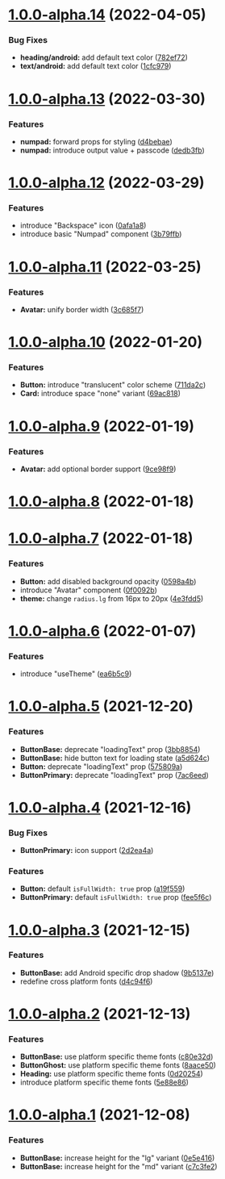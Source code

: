 # [1.0.0-alpha.14](https://github.com/millionscard/cash/compare/v1.0.0-alpha.13...v1.0.0-alpha.14) (2022-04-05)

### Bug Fixes

- **heading/android:** add default text color ([782ef72](https://github.com/millionscard/cash/commit/782ef72ac0d9cae0ac038bd191044baeb748b1c1))
- **text/android:** add default text color ([1cfc979](https://github.com/millionscard/cash/commit/1cfc979fda146b1e8c63f6a79e7d2a143db98ae4))

# [1.0.0-alpha.13](https://github.com/millionscard/cash/compare/v1.0.0-alpha.12...v1.0.0-alpha.13) (2022-03-30)

### Features

- **numpad:** forward props for styling ([d4bebae](https://github.com/millionscard/cash/commit/d4bebae0dd3a67d588099b280fac46043637b32f))
- **numpad:** introduce output value + passcode ([dedb3fb](https://github.com/millionscard/cash/commit/dedb3fbc580773dd2758c879b87b7597154a2415))

# [1.0.0-alpha.12](https://github.com/millionscard/cash/compare/v1.0.0-alpha.11...v1.0.0-alpha.12) (2022-03-29)

### Features

- introduce "Backspace" icon ([0afa1a8](https://github.com/millionscard/cash/commit/0afa1a8a91f2c26c5f6c891994f4f4d689bcaa1d))
- introduce basic "Numpad" component ([3b79ffb](https://github.com/millionscard/cash/commit/3b79ffb70f76d2fcf206a173b54877ec96633b3c))

# [1.0.0-alpha.11](https://github.com/millionscard/cash/compare/v1.0.0-alpha.10...v1.0.0-alpha.11) (2022-03-25)

### Features

- **Avatar:** unify border width ([3c685f7](https://github.com/millionscard/cash/commit/3c685f75f2c701695379c57198f1d37f75af2ce0))

# [1.0.0-alpha.10](https://github.com/millionscard/cash/compare/v1.0.0-alpha.9...v1.0.0-alpha.10) (2022-01-20)

### Features

- **Button:** introduce "translucent" color scheme ([711da2c](https://github.com/millionscard/cash/commit/711da2c01ef9620c15c0acae5325088727f517a4))
- **Card:** introduce space "none" variant ([69ac818](https://github.com/millionscard/cash/commit/69ac818f9df3d630ee12e212c4797f0b6fea4af0))

# [1.0.0-alpha.9](https://github.com/millionscard/cash/compare/v1.0.0-alpha.8...v1.0.0-alpha.9) (2022-01-19)

### Features

- **Avatar:** add optional border support ([9ce98f9](https://github.com/millionscard/cash/commit/9ce98f901d09d4759a56211bd621d9fc620cbda0))

# [1.0.0-alpha.8](https://github.com/millionscard/cash/compare/v1.0.0-alpha.7...v1.0.0-alpha.8) (2022-01-18)

# [1.0.0-alpha.7](https://github.com/millionscard/cash/compare/v1.0.0-alpha.6...v1.0.0-alpha.7) (2022-01-18)

### Features

- **Button:** add disabled background opacity ([0598a4b](https://github.com/millionscard/cash/commit/0598a4b8d35adb2a99f5ef8a12985fab8c1611c9))
- introduce "Avatar" component ([0f0092b](https://github.com/millionscard/cash/commit/0f0092becc69c422d958245ba64e0d9775ed5e7e))
- **theme:** change `radius.lg` from 16px to 20px ([4e3fdd5](https://github.com/millionscard/cash/commit/4e3fdd5ab6c350866fc007f2b200d69d20f77f50))

# [1.0.0-alpha.6](https://github.com/millionscard/cash/compare/v1.0.0-alpha.5...v1.0.0-alpha.6) (2022-01-07)

### Features

- introduce "useTheme" ([ea6b5c9](https://github.com/millionscard/cash/commit/ea6b5c9d358587aeb971ebd86e543332099018e4))

# [1.0.0-alpha.5](https://github.com/millionscard/cash/compare/v1.0.0-alpha.4...v1.0.0-alpha.5) (2021-12-20)

### Features

- **ButtonBase:** deprecate "loadingText" prop ([3bb8854](https://github.com/millionscard/cash/commit/3bb8854bc52ceedbeb4a96f33f9b269f4286aefe))
- **ButtonBase:** hide button text for loading state ([a5d624c](https://github.com/millionscard/cash/commit/a5d624c9c072d7e1208ee24c79fa6d60e5a25911))
- **Button:** deprecate "loadingText" prop ([575809a](https://github.com/millionscard/cash/commit/575809a9aee96a075cf4afee3f19309335f2ee06))
- **ButtonPrimary:** deprecate "loadingText" prop ([7ac6eed](https://github.com/millionscard/cash/commit/7ac6eedcfa260234f45e6b918a8fe7c59d399c08))

# [1.0.0-alpha.4](https://github.com/millionscard/cash/compare/v1.0.0-alpha.3...v1.0.0-alpha.4) (2021-12-16)

### Bug Fixes

- **ButtonPrimary:** icon support ([2d2ea4a](https://github.com/millionscard/cash/commit/2d2ea4ab04b8362d8111d70a0f36400084766141))

### Features

- **Button:** default `isFullWidth: true` prop ([a19f559](https://github.com/millionscard/cash/commit/a19f55931e5628c1e198ddc57a5417265fed78dd))
- **ButtonPrimary:** default `isFullWidth: true` prop ([fee5f6c](https://github.com/millionscard/cash/commit/fee5f6c8f94b17b262dd287c2e17abf769c3cd39))

# [1.0.0-alpha.3](https://github.com/millionscard/cash/compare/v1.0.0-alpha.2...v1.0.0-alpha.3) (2021-12-15)

### Features

- **ButtonBase:** add Android specific drop shadow ([9b5137e](https://github.com/millionscard/cash/commit/9b5137e22fe5c7efd528d9a2a36e4fb5ba15ad79))
- redefine cross platform fonts ([d4c94f6](https://github.com/millionscard/cash/commit/d4c94f6b826554786cda417caf5c91e7f8cd7024))

# [1.0.0-alpha.2](https://github.com/millionscard/cash/compare/v1.0.0-alpha.1...v1.0.0-alpha.2) (2021-12-13)

### Features

- **ButtonBase:** use platform specific theme fonts ([c80e32d](https://github.com/millionscard/cash/commit/c80e32d5983d3f8f4ddbccf7f5128cd2c368df9a))
- **ButtonGhost:** use platform specific theme fonts ([8aace50](https://github.com/millionscard/cash/commit/8aace504f5e7640e4dc6863336ab0eb43a332655))
- **Heading:** use platform specific theme fonts ([0d20254](https://github.com/millionscard/cash/commit/0d20254d4dca02a56424a0b8c1780894ea1717de))
- introduce platform specific theme fonts ([5e88e86](https://github.com/millionscard/cash/commit/5e88e866ecb0eebf9dbf6a46e7511e82ffebddf9))

# [1.0.0-alpha.1](https://github.com/millionscard/cash/compare/v1.0.0-alpha.0...v1.0.0-alpha.1) (2021-12-08)

### Features

- **ButtonBase:** increase height for the "lg" variant ([0e5e416](https://github.com/millionscard/cash/commit/0e5e416baf4d1dfccb1786e53fb76cf8a6997363))
- **ButtonBase:** increase height for the "md" variant ([c7c3fe2](https://github.com/millionscard/cash/commit/c7c3fe2f16e37ec916a742d7b393020f380779ad))
